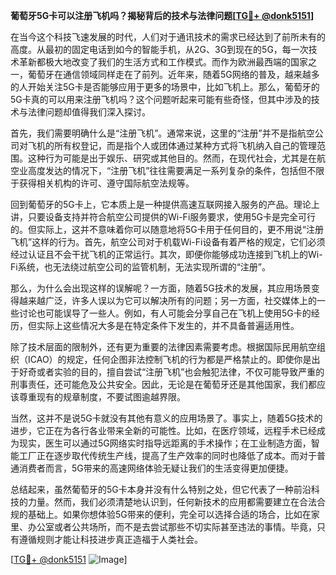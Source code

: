 **葡萄牙5G卡可以注册飞机吗？揭秘背后的技术与法律问题[[TG💪+ @donk5151](https://t.me/s/donk5151)]**

在当今这个科技飞速发展的时代，人们对于通讯技术的需求已经达到了前所未有的高度。从最初的固定电话到如今的智能手机，从2G、3G到现在的5G，每一次技术革新都极大地改变了我们的生活方式和工作模式。而作为欧洲最西端的国家之一，葡萄牙在通信领域同样走在了前列。近年来，随着5G网络的普及，越来越多的人开始关注5G卡是否能够应用于更多的场景中，比如飞机上。那么，葡萄牙的5G卡真的可以用来注册飞机吗？这个问题听起来可能有些奇怪，但其中涉及的技术与法律问题却值得我们深入探讨。

首先，我们需要明确什么是“注册飞机”。通常来说，这里的“注册”并不是指航空公司对飞机的所有权登记，而是指个人或团体通过某种方式将飞机纳入自己的管理范围。这种行为可能是出于娱乐、研究或其他目的。然而，在现代社会，尤其是在航空业高度发达的情况下，“注册飞机”往往需要满足一系列复杂的条件，包括但不限于获得相关机构的许可、遵守国际航空法规等。

回到葡萄牙的5G卡上，它本质上是一种提供高速互联网接入服务的产品。理论上讲，只要设备支持并符合航空公司提供的Wi-Fi服务要求，使用5G卡是完全可行的。但实际上，这并不意味着你可以随意地将5G卡用于任何目的，更不用说“注册飞机”这样的行为。首先，航空公司对于机载Wi-Fi设备有着严格的规定，它们必须经过认证且不会干扰飞机的正常运行。其次，即便你能够成功连接到飞机上的Wi-Fi系统，也无法绕过航空公司的监管机制，无法实现所谓的“注册”。

那么，为什么会出现这样的误解呢？一方面，随着5G技术的发展，其应用场景变得越来越广泛，许多人误以为它可以解决所有的问题；另一方面，社交媒体上的一些讨论也可能误导了一些人。例如，有人可能会分享自己在飞机上使用5G卡的经历，但实际上这些情况大多是在特定条件下发生的，并不具备普遍适用性。

除了技术层面的限制外，还有更为重要的法律因素需要考虑。根据国际民用航空组织（ICAO）的规定，任何企图非法控制飞机的行为都是严格禁止的。即使你是出于好奇或者实验的目的，擅自尝试“注册飞机”也会触犯法律，不仅可能导致严重的刑事责任，还可能危及公共安全。因此，无论是在葡萄牙还是其他国家，我们都应该尊重现有的规章制度，不要试图逾越界限。

当然，这并不是说5G卡就没有其他有意义的应用场景了。事实上，随着5G技术的进步，它正在为各行各业带来全新的可能性。比如，在医疗领域，远程手术已经成为现实，医生可以通过5G网络实时指导远距离的手术操作；在工业制造方面，智能工厂正在逐步取代传统生产线，提高了生产效率的同时也降低了成本。而对于普通消费者而言，5G带来的高速网络体验无疑让我们的生活变得更加便捷。

总结起来，虽然葡萄牙的5G卡本身并没有什么特别之处，但它代表了一种前沿科技的力量。然而，我们必须清楚地认识到，任何新技术的应用都需要建立在合法合规的基础上。如果你想体验5G带来的便利，完全可以选择合适的场合，比如在家里、办公室或者公共场所，而不是去尝试那些不切实际甚至违法的事情。毕竟，只有遵循规则才能让科技进步真正造福于人类社会。

[[TG💪+ @donk5151](https://t.me/s/donk5151) ![Image](https://i.postimg.cc/rwNCRYN7/Snipaste-2025-04-30-17-27-05.png)]